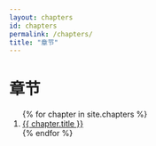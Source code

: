 ```yaml
---
layout: chapters
id: chapters
permalink: /chapters/
title: "章节"
---
```


# 章节

<ol>
	{% for chapter in site.chapters %}
		<li>
			<a href="{{ chapter.url }}"> {{ chapter.title }} </a>
		</li>
	{% endfor %}
</ol>
